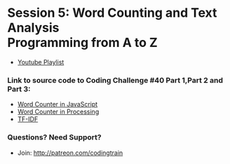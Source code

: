 # Session 5: Word Counting and Text Analysis<br />Programming from A to Z
* [Youtube Playlist](https://www.youtube.com/watch?v=tE-ZYXU8A8U&index=1&list=PLRqwX-V7Uu6bZQkJcGM5S9fn9R9Yyd8iZ&t=1s)


### Link to source code to Coding Challenge #40 Part 1,Part 2 and Part 3: 
* [Word Counter in JavaScript](https://github.com/CodingTrain/Rainbow-Code/tree/master/challenges/CC_0040.1_wordcounts_p5)
* [Word Counter in Processing](https://github.com/CodingTrain/Rainbow-Code/tree/master/challenges/CC_040_2_wordcounts)
* [TF-IDF](https://github.com/CodingTrain/Rainbow-Code/tree/master/challenges/CC_0040.3_tf-idf)

### Questions? Need Support?
* Join: http://patreon.com/codingtrain
